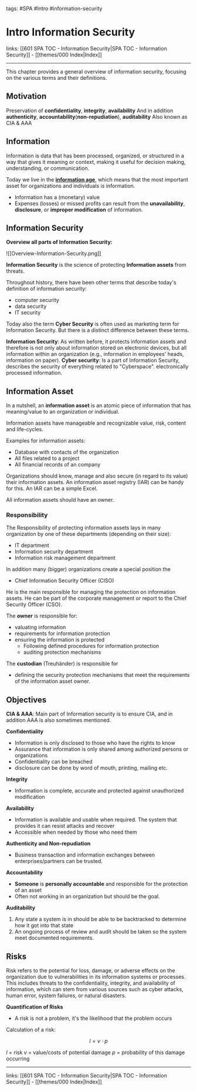 tags: #SPA #Intro #information-security 
 
# Intro Information Security

links: [[601 SPA TOC - Information Security|SPA TOC - Information Security]] - [[themes/000 Index|Index]]

---

This chapter provides a general overview of information security, focusing on the various terms and their definitions.

## Motivation

Preservation of **confidentiality**, **integrity**, **availability**
And in addition **authenticity**, **accountability**(**non-repudiation**), **auditability**
Also known as CIA & AAA

## Information

Information is data that has been processed, organized, or structured in a way that gives it meaning or context, making it useful for decision making, understanding, or communication.

Today we live in the [**information age**](https://en.wikipedia.org/wiki/Information_Age), which means that the most important asset for organizations and individuals is information.
- Information has a (monetary) value
- Expenses (losses) or missed profits can result from the **unavailability**, **disclosure**, or **improper modification** of information.

## Information Security

**Overview all parts of Information Security:**

![[Overview-Information-Security.png]]


**Information Security** is the science of protecting **Information assets** from threats.

Throughout history, there have been other terms that describe today's definition of information security:

- computer security
- data security
- IT security

Today also the term **Cyber Security** is often used as marketing term for Information Security. But there is a distinct difference between these terms.

**Information Security**: As written before, it protects information assets and therefore is not only about information stored on electronic devices, but all information within an organization (e.g., information in employees' heads, information on paper).
**Cyber security**: Is a part of Information Security, describes the security of everything related to "Cyberspace". electronically processed information.

## Information Asset

In a nutshell, an **information asset** is an atomic piece of information that has meaning/value to an organization or individual.

Information assets have manageable and recognizable value, risk, content and life-cycles.

Examples for information assets:

- Database with contacts of the organization
- All files related to a project
- All financial records of an company

Organizations should know, manage and also secure (in regard to its value) their information assets. An information asset registry (IAR) can be handy for this. An IAR can be a simple Excel.

All information assets should have an owner. 

### Responsibility 
The Responsibility of protecting information assets lays in many organization by one of these departments (depending on their size):

- IT department
- Information security department
- Information risk management department

In addition many (bigger) organizations create a special position the

- Chief Information Security Officer (CISO)

He is the main responsible for managing the protection on information assets. He can be part of the corporate management or report to the Chief Security Officer (CSO).

The **owner** is responsible for:

- valuating information
- requirements for information protection
- ensuring the information is protected
	- Following defined procedures for information protection
	- auditing protection mechanisms

The **custodian** (Treuhänder) is responsible for

- defining the security protection mechanisms that meet the requirements of the information asset owner.

## Objectives

**CIA & AAA**: Main part of Information security is to ensure CIA, and in addition AAA is also sometimes mentioned.

**Confidentiality**

- Information is only disclosed to those who have the rights to know
- Assurance that information is only shared among authorized persons or organizations
- Confidentiality can be breached 
- disclosure can be done by word of mouth, printing, mailing etc.

**Integrity**

- Information is complete, accurate and protected against unauthorized modification

**Availability**

- Information is available and usable when required. The system that provides it can resist attacks and recover
- Accessible when needed by those who need them

**Authenticity and Non-repudiation**

- Business transaction and information exchanges between enterprises/partners can be trusted.

**Accountability**

- **Someone** is **personally accountable** and responsible for the protection of an asset
- Often not working in an organization but should be the goal.

**Auditability**

1. Any state a system is in should be able to be backtracked to determine how it got into that state
2. An ongoing process of review and audit should be taken so the system meet documented requirements.

## Risks

Risk refers to the potential for loss, damage, or adverse effects on the organization due to vulnerabilities in its information systems or processes. This includes threats to the confidentiality, integrity, and availability of information, which can stem from various sources such as cyber attacks, human error, system failures, or natural disasters.

**Quantification of Risks**

- A risk is not a problem, it's the likelihood that the problem occurs

Calculation of a risk:

$$l = v \cdot p$$

$l$ = risk
$v$ = value/costs of potential damage
$p$ = probability of this damage occurring

---
links: [[601 SPA TOC - Information Security|SPA TOC - Information Security]] - [[themes/000 Index|Index]]